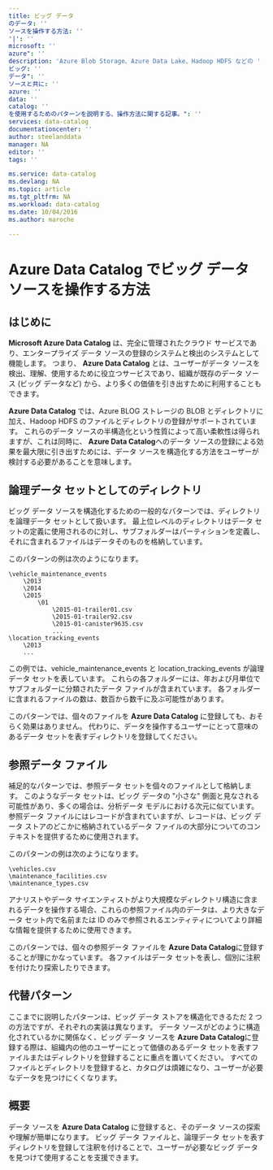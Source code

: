 ```yaml
---
title: ビッグ データ
のデータ: ''
ソースを操作する方法: ''
'|': ''
microsoft: ''
azure": ''
description: 'Azure Blob Storage、Azure Data Lake、Hadoop HDFS などの '
ビッグ: ''
データ": ''
ソースと共に: ''
azure: ''
data: ''
catalog: ''
を使用するためのパターンを説明する、操作方法に関する記事。": ''
services: data-catalog
documentationcenter: ''
author: steelanddata
manager: NA
editor: ''
tags: ''

ms.service: data-catalog
ms.devlang: NA
ms.topic: article
ms.tgt_pltfrm: NA
ms.workload: data-catalog
ms.date: 10/04/2016
ms.author: maroche

---
```

# <a name="how-to-work-with-big-data-sources-in-azure-data-catalog"></a>Azure Data Catalog でビッグ データ ソースを操作する方法
## <a name="introduction"></a>はじめに
**Microsoft Azure Data Catalog** は、完全に管理されたクラウド サービスであり、エンタープライズ データ ソースの登録のシステムと検出のシステムとして機能します。 つまり、 **Azure Data Catalog** とは、ユーザーがデータ ソースを検出、理解、使用するために役立つサービスであり、組織が既存のデータ ソース (ビッグ データなど) から、より多くの価値を引き出すために利用することもできます。

**Azure Data Catalog** では、Azure BLOG ストレージの BLOB とディレクトリに加え、Hadoop HDFS のファイルとディレクトリの登録がサポートされています。 これらのデータ ソースの半構造化という性質によって高い柔軟性は得られますが、これは同時に、 **Azure Data Catalog**へのデータ ソースの登録による効果を最大限に引き出すためには、データ ソースを構造化する方法をユーザーが検討する必要があることを意味します。

## <a name="directories-as-logical-data-sets"></a>論理データ セットとしてのディレクトリ
ビッグ データ ソースを構造化するための一般的なパターンでは、ディレクトリを論理データ セットとして扱います。 最上位レベルのディレクトリはデータ セットの定義に使用されるのに対し、サブフォルダーはパーティションを定義し、それに含まれるファイルはデータそのものを格納しています。

このパターンの例は次のようになります。

    \vehicle_maintenance_events
        \2013
        \2014
        \2015
            \01
                \2015-01-trailer01.csv
                \2015-01-trailer92.csv
                \2015-01-canister9635.csv
                ...
    \location_tracking_events
        \2013
        ...

この例では、vehicle_maintenance_events と location_tracking_events が論理データ セットを表しています。 これらの各フォルダーには、年および月単位でサブフォルダーに分類されたデータ ファイルが含まれています。 各フォルダーに含まれるファイルの数は、数百から数千に及ぶ可能性があります。

このパターンでは、個々のファイルを **Azure Data Catalog** に登録しても、おそらく効果はありません。 代わりに、データを操作するユーザーにとって意味のあるデータ セットを表すディレクトリを登録してください。

## <a name="reference-data-files"></a>参照データ ファイル
補足的なパターンでは、参照データ セットを個々のファイルとして格納します。 このようなデータ セットは、ビッグ データの "小さな" 側面と見なされる可能性があり、多くの場合は、分析データ モデルにおける次元に似ています。 参照データ ファイルにはレコードが含まれていますが、レコードは、ビッグ データ ストアのどこかに格納されているデータ ファイルの大部分についてのコンテキストを提供するために使用されます。

このパターンの例は次のようになります。

    \vehicles.csv
    \maintenance_facilities.csv
    \maintenance_types.csv

アナリストやデータ サイエンティストがより大規模なディレクトリ構造に含まれるデータを操作する場合、これらの参照ファイル内のデータは、より大きなデータ セット内で名前または ID のみで参照されるエンティティについてより詳細な情報を提供するために使用できます。

このパターンでは、個々の参照データ ファイルを **Azure Data Catalog**に登録することが理にかなっています。 各ファイルはデータ セットを表し、個別に注釈を付けたり探索したりできます。

## <a name="alternate-patterns"></a>代替パターン
ここまでに説明したパターンは、ビッグ データ ストアを構造化できるただ 2 つの方法ですが、それぞれの実装は異なります。 データ ソースがどのように構造化されているかに関係なく、ビッグ データ ソースを **Azure Data Catalog**に登録する際は、組織内の他のユーザーにとって価値のあるデータ セットを表すファイルまたはディレクトリを登録することに重点を置いてください。 すべてのファイルとディレクトリを登録すると、カタログは煩雑になり、ユーザーが必要なデータを見つけにくくなります。

## <a name="summary"></a>概要
データ ソースを **Azure Data Catalog** に登録すると、そのデータ ソースの探索や理解が簡単になります。 ビッグ データ ファイルと、論理データ セットを表すディレクトリを登録して注釈を付けることで、ユーザーが必要なビッグ データを見つけて使用することを支援できます。

<!---HONumber=Oct16_HO2-->


